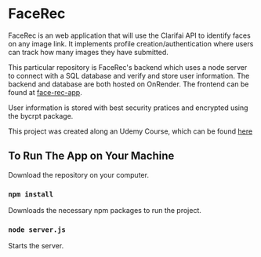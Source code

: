 # FaceRec

FaceRec is an web application that will use the Clarifai API to identify faces on any image link. It implements profile creation/authentication where users can track how many images they have submitted. 

This particular repository is FaceRec's backend which uses a node server to connect with a SQL database and verify and store user information.  The backend and database are both hosted on OnRender. The frontend can be found at [face-rec-app](https://github.com/ben-sikora/face-recognition-app). 

User information is stored with best security pratices and encrypted using the bycrpt package.

This project was created along an Udemy Course, which can be found [here](https://www.udemy.com/course/the-complete-web-developer-zero-to-mastery/)

## To Run The App on Your Machine

Download the repository on your computer. 

### `npm install`
Downloads the necessary npm packages to run the project. 

### `node server.js`
Starts the server. 